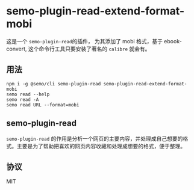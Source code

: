 # semo-plugin-read-extend-format-mobi

这是一个 `semo-plugin-read`的插件， 为其添加了 mobi 格式，基于 ebook-convert, 这个命令行工具只要安装了著名的 `calibre` 就会有。

## 用法

```
npm i -g @semo/cli semo-plugin-read semo-plugin-read-extend-format-mobi
semo read --help
semo read -A
semo read URL --format=mobi
```

## semo-plugin-read

`semo-plugin-read` 的作用是分析一个网页的主要内容，并处理成自己想要的格式。主要是为了帮助把喜欢的网页内容收藏和处理成想要的格式，便于整理。

## 协议

MIT

